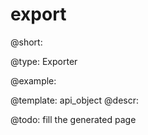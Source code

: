 export
=============

@short: 


@type: Exporter

@example: 



@template:	api_object
@descr: 



@todo:
fill the generated page
